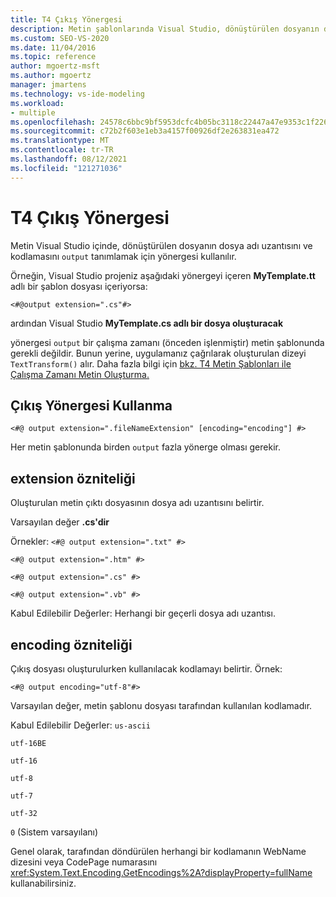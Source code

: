 ```yaml
---
title: T4 Çıkış Yönergesi
description: Metin şablonlarında Visual Studio, dönüştürülen dosyanın dosya adı uzantısını ve kodlamasını tanımlamak için output yönergesi kullanılır.
ms.custom: SEO-VS-2020
ms.date: 11/04/2016
ms.topic: reference
author: mgoertz-msft
ms.author: mgoertz
manager: jmartens
ms.technology: vs-ide-modeling
ms.workload:
- multiple
ms.openlocfilehash: 24578c6bbc9bf5953dcfc4b05bc3118c22447a47e9353c1f2268b00985836790
ms.sourcegitcommit: c72b2f603e1eb3a4157f00926df2e263831ea472
ms.translationtype: MT
ms.contentlocale: tr-TR
ms.lasthandoff: 08/12/2021
ms.locfileid: "121271036"
---
```

# <a name="t4-output-directive"></a>T4 Çıkış Yönergesi

Metin Visual Studio içinde, dönüştürülen dosyanın dosya adı uzantısını ve kodlamasını `output` tanımlamak için yönergesi kullanılır.

 Örneğin, Visual Studio projeniz aşağıdaki yönergeyi içeren **MyTemplate.tt** adlı bir şablon dosyası içeriyorsa:

 `<#@output extension=".cs"#>`

 ardından Visual Studio **MyTemplate.cs adlı bir dosya oluşturacak**

 yönergesi `output` bir çalışma zamanı (önceden işlenmiştir) metin şablonunda gerekli değildir. Bunun yerine, uygulamanız çağrılarak oluşturulan dizeyi `TextTransform()` alır. Daha fazla bilgi için [bkz. T4 Metin Şablonları ile Çalışma Zamanı Metin Oluşturma.](../modeling/run-time-text-generation-with-t4-text-templates.md)

## <a name="using-the-output-directive"></a>Çıkış Yönergesi Kullanma

```
<#@ output extension=".fileNameExtension" [encoding="encoding"] #>
```

 Her metin şablonunda birden `output` fazla yönerge olması gerekir.

## <a name="extension-attribute"></a>extension özniteliği
 Oluşturulan metin çıktı dosyasının dosya adı uzantısını belirtir.

 Varsayılan değer **.cs'dir**

 Örnekler: `<#@ output extension=".txt" #>`

 `<#@ output extension=".htm" #>`

 `<#@ output extension=".cs" #>`

 `<#@ output extension=".vb" #>`

 Kabul Edilebilir Değerler: Herhangi bir geçerli dosya adı uzantısı.

## <a name="encoding-attribute"></a>encoding özniteliği
 Çıkış dosyası oluşturulurken kullanılacak kodlamayı belirtir. Örnek:

 `<#@ output encoding="utf-8"#>`

 Varsayılan değer, metin şablonu dosyası tarafından kullanılan kodlamadır.

 Kabul Edilebilir Değerler: `us-ascii`

 `utf-16BE`

 `utf-16`

 `utf-8`

 `utf-7`

 `utf-32`

 `0` (Sistem varsayılanı)

 Genel olarak, tarafından döndürülen herhangi bir kodlamanın WebName dizesini veya CodePage numarasını <xref:System.Text.Encoding.GetEncodings%2A?displayProperty=fullName> kullanabilirsiniz.
